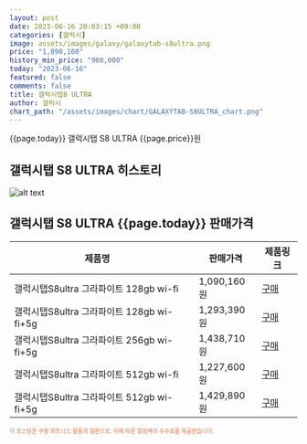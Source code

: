```yaml
---
layout: post
date: 2023-06-16 20:03:15 +09:00
categories: [갤럭시]
image: assets/images/galaxy/galaxytab-s8ultra.png
price: "1,090,160"
history_min_price: "960,000"
today: "2023-06-16"
featured: false
comments: false
title: 갤럭시탭8 ULTRA
author: 갤럭시
chart_path: "/assets/images/chart/GALAXYTAB-S8ULTRA_chart.png"
---
```


{{page.today}} 갤럭시탭 S8 ULTRA {{page.price}}원

## 갤럭시탭 S8 ULTRA 히스토리
![alt text]({{page.chart_path}} "갤럭시S23 히스토리")

## 갤럭시탭 S8 ULTRA {{page.today}} 판매가격
<main>
<table id="rwd-table-large">
  <thead>
    <tr>
      <th>제품명</th>
      <th></th>
      <th>판매가격</th>
      <th>제품링크</th>
    </tr>
  </thead>
  <tbody><tr>
        <td>갤럭시탭S8ultra 그라파이트 128gb wi-fi</td>
        <td></td>
        <td>1,090,160원</td>
        <td><a href='https://link.coupang.com/a/SB0yD' target='_blank'>구매</a></td>
        </tr><tr>
        <td>갤럭시탭S8ultra 그라파이트 128gb wi-fi+5g</td>
        <td></td>
        <td>1,293,390원</td>
        <td><a href='https://link.coupang.com/a/SB0Bv' target='_blank'>구매</a></td>
        </tr><tr>
        <td>갤럭시탭S8ultra 그라파이트 256gb wi-fi+5g</td>
        <td></td>
        <td>1,438,710원</td>
        <td><a href='https://link.coupang.com/a/SB0HU' target='_blank'>구매</a></td>
        </tr><tr>
        <td>갤럭시탭S8ultra 그라파이트 512gb wi-fi</td>
        <td></td>
        <td>1,227,600원</td>
        <td><a href='https://link.coupang.com/a/SB0Kg' target='_blank'>구매</a></td>
        </tr><tr>
        <td>갤럭시탭S8ultra 그라파이트 512gb wi-fi+5g</td>
        <td></td>
        <td>1,429,890원</td>
        <td><a href='https://link.coupang.com/a/SB0Mc' target='_blank'>구매</a></td>
        </tr></tbody>
</table>

</main>
<div style="color:#e56a2c;font-size: 0.7em;" >
이 포스팅은 쿠팡 파트너스 활동의 일환으로, 이에 따른 일정액의 수수료를 제공받습니다.
</div>
